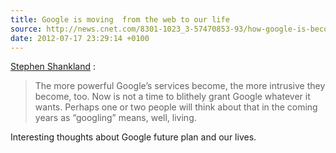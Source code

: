 ```yaml
---
title: Google is moving  from the web to our life
source: http://news.cnet.com/8301-1023_3-57470853-93/how-google-is-becoming-an-extension-of-your-mind/
date: 2012-07-17 23:29:14 +0100
---
```


[Stephen Shankland](https://twitter.com/stshank) :
> The more powerful Google’s services become, the more intrusive they become, too. Now is not a time to blithely grant Google whatever it wants. Perhaps one or two people will think about that in the coming years as “googling” means, well, living.

Interesting thoughts about Google future plan and our lives.